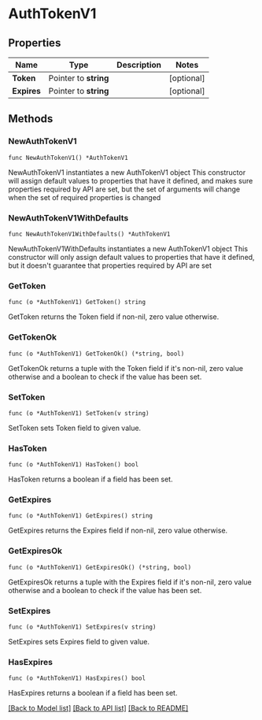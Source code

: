 # AuthTokenV1

## Properties

Name | Type | Description | Notes
------------ | ------------- | ------------- | -------------
**Token** | Pointer to **string** |  | [optional] 
**Expires** | Pointer to **string** |  | [optional] 

## Methods

### NewAuthTokenV1

`func NewAuthTokenV1() *AuthTokenV1`

NewAuthTokenV1 instantiates a new AuthTokenV1 object
This constructor will assign default values to properties that have it defined,
and makes sure properties required by API are set, but the set of arguments
will change when the set of required properties is changed

### NewAuthTokenV1WithDefaults

`func NewAuthTokenV1WithDefaults() *AuthTokenV1`

NewAuthTokenV1WithDefaults instantiates a new AuthTokenV1 object
This constructor will only assign default values to properties that have it defined,
but it doesn't guarantee that properties required by API are set

### GetToken

`func (o *AuthTokenV1) GetToken() string`

GetToken returns the Token field if non-nil, zero value otherwise.

### GetTokenOk

`func (o *AuthTokenV1) GetTokenOk() (*string, bool)`

GetTokenOk returns a tuple with the Token field if it's non-nil, zero value otherwise
and a boolean to check if the value has been set.

### SetToken

`func (o *AuthTokenV1) SetToken(v string)`

SetToken sets Token field to given value.

### HasToken

`func (o *AuthTokenV1) HasToken() bool`

HasToken returns a boolean if a field has been set.

### GetExpires

`func (o *AuthTokenV1) GetExpires() string`

GetExpires returns the Expires field if non-nil, zero value otherwise.

### GetExpiresOk

`func (o *AuthTokenV1) GetExpiresOk() (*string, bool)`

GetExpiresOk returns a tuple with the Expires field if it's non-nil, zero value otherwise
and a boolean to check if the value has been set.

### SetExpires

`func (o *AuthTokenV1) SetExpires(v string)`

SetExpires sets Expires field to given value.

### HasExpires

`func (o *AuthTokenV1) HasExpires() bool`

HasExpires returns a boolean if a field has been set.


[[Back to Model list]](../README.md#documentation-for-models) [[Back to API list]](../README.md#documentation-for-api-endpoints) [[Back to README]](../README.md)


